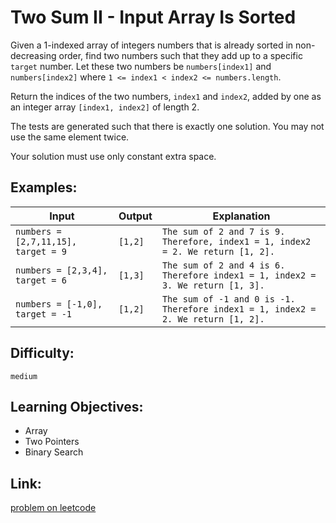 # Two Sum II - Input Array Is Sorted

Given a 1-indexed array of integers numbers that is already sorted in non-decreasing order, find two numbers such that they add up to a specific `target` number. Let these two numbers be `numbers[index1]` and `numbers[index2]` where `1 <= index1 < index2 <= numbers.length`.

Return the indices of the two numbers, `index1` and `index2`, added by one as an integer array `[index1, index2]` of length 2.

The tests are generated such that there is exactly one solution. You may not use the same element twice.

Your solution must use only constant extra space.


## Examples:
|Input|Output|Explanation|
------|------|-----------|
`numbers = [2,7,11,15], target = 9`|`[1,2]`|`The sum of 2 and 7 is 9. Therefore, index1 = 1, index2 = 2. We return [1, 2].`
`numbers = [2,3,4], target = 6`|`[1,3]`|`The sum of 2 and 4 is 6. Therefore index1 = 1, index2 = 3. We return [1, 3].`
`numbers = [-1,0], target = -1`|`[1,2]`|`The sum of -1 and 0 is -1. Therefore index1 = 1, index2 = 2. We return [1, 2].`                                                                         
## Difficulty:

`medium`

## Learning Objectives:

+ Array
+ Two Pointers
+ Binary Search



## Link:

[problem on leetcode](https://leetcode.com/problems/two-sum-ii-input-array-is-sorted/)
